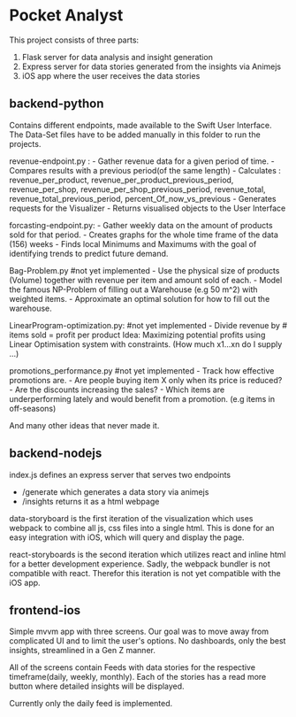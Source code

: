 # Pocket Analyst
This project consists of three parts:
1. Flask server for data analysis and insight generation
2. Express server for data stories generated from the insights via Animejs
3. iOS app where the user receives the data stories

## backend-python
Contains different endpoints, made available to the Swift User Interface. The Data-Set files have to be added manually in this folder to run the projects.
 
   revenue-endpoint.py :
       - Gather revenue data for a given period of time.
       - Compares results with a previous period(of the same length)
       - Calculates : revenue_per_product, revenue_per_product_previous_period, revenue_per_shop, revenue_per_shop_previous_period, revenue_total, revenue_total_previous_period, percent_Of_now_vs_previous
       - Generates requests for the Visualizer
       - Returns visualised objects to the User Interface
  
   forcasting-endpoint.py:
       - Gather weekly data on the amount of products sold for that period.
       - Creates graphs for the whole time frame of the data (156) weeks
       - Finds local Minimums and Maximums with the goal of identifying trends to predict future demand.
  
   Bag-Problem.py #not yet implemented
       - Use the physical size of products (Volume) together with revenue per item and amount sold of each.
       - Model the famous NP-Problem of filling out a Warehouse (e.g 50 m^2) with weighted items.
       - Approximate an optimal solution for how to fill out the warehouse. 
 
   LinearProgram-optimization.py:  #not yet implemented
       - Divide revenue by # items sold = profit per product
       Idea: Maximizing potential profits using Linear Optimisation system with constraints.
       (How much x1...xn do I supply ...)
  
   promotions_performance.py #not yet implemented
       - Track how effective promotions are.
       - Are people buying item X only when its price is reduced?
       - Are the discounts increasing the sales?
       - Which items are underperforming lately and would benefit from a promotion. (e.g items in off-seasons)
 
 
   And many other ideas that never made it.  
  
## backend-nodejs

index.js defines an express server that serves two endpoints
- /generate which generates a data story via animejs
- /insights returns it as a html webpage

data-storyboard is the first iteration of the visualization which uses webpack to combine all js, css files into a single html. This is done for an easy integration with iOS, which will query and display the page.

react-storyboards is the second iteration which utilizes react and inline html for a better development experience. Sadly, the webpack bundler is not compatible with react. Therefor this iteration is not yet compatible with the iOS app.

## frontend-ios

Simple mvvm app with three screens. Our goal was to move away from complicated UI and to limit the user's options. No dashboards, only the best insights, streamlined in a Gen Z manner.

All of the screens contain Feeds with data stories for the respective timeframe(daily, weekly, monthly). Each of the stories has a read more button where detailed insights will be displayed.

Currently only the daily feed is implemented.
